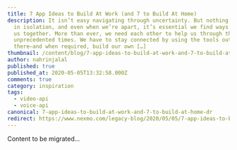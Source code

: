 ```yaml
---
title: 7 App Ideas to Build At Work (and 7 to Build At Home)
description: It isn’t easy navigating through uncertainty. But nothing happens
  in isolation, and even when we’re apart, it’s essential we find ways to bring
  us together. More than ever, we need each other to help us through these
  unprecedented times. We have to stay connected by using the tools out
  there—and when required, build our own […]
thumbnail: /content/blog/7-app-ideas-to-build-at-work-and-7-to-build-at-home-dr/Blog_Building-Communications-Apps_1200x600.png
author: nahrinjalal
published: true
published_at: 2020-05-05T13:32:58.000Z
comments: true
category: inspiration
tags:
  - video-api
  - voice-api
canonical: 7-app-ideas-to-build-at-work-and-7-to-build-at-home-dr
redirect: https://www.nexmo.com/legacy-blog/2020/05/05/7-app-ideas-to-build-at-work-and-7-to-build-at-home-dr
---
```


Content to be migrated...
